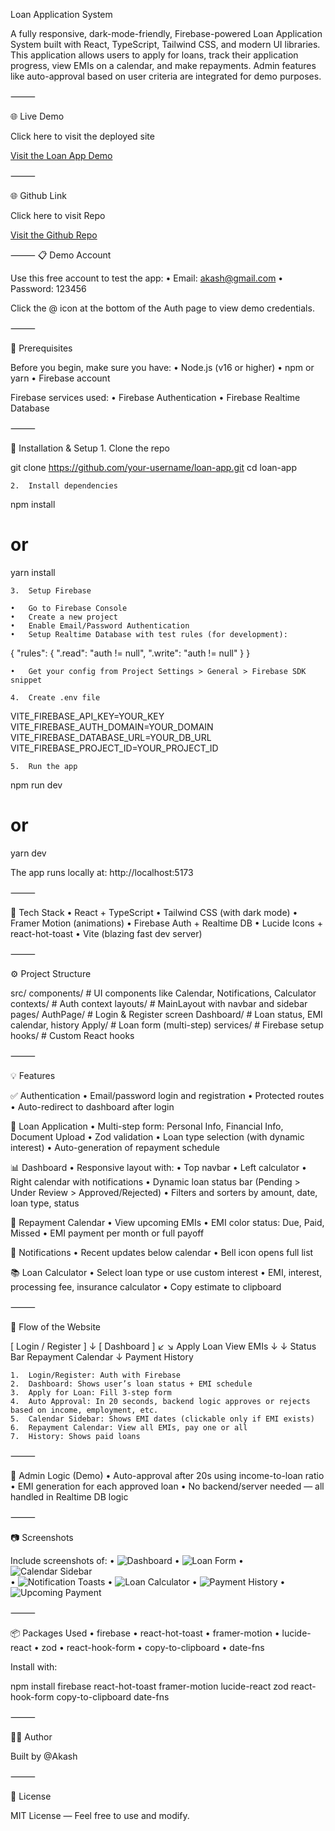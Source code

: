 Loan Application System

A fully responsive, dark-mode-friendly, Firebase-powered Loan Application System built with React, TypeScript, Tailwind CSS, and modern UI libraries. This application allows users to apply for loans, track their application progress, view EMIs on a calendar, and make repayments. Admin features like auto-approval based on user criteria are integrated for demo purposes.

⸻

🌐 Live Demo

Click here to visit the deployed site

[Visit the Loan App Demo](loan-application-system-lovat.vercel.app)

⸻

🌐 Github Link

Click here to visit Repo

[Visit the Github Repo](https://github.com/akash-collab/Loan-Application-System)

⸻
📋 Demo Account

Use this free account to test the app:
	•	Email: akash@gmail.com
	•	Password: 123456

Click the @ icon at the bottom of the Auth page to view demo credentials.

⸻

🔧 Prerequisites

Before you begin, make sure you have:
	•	Node.js (v16 or higher)
	•	npm or yarn
	•	Firebase account

Firebase services used:
	•	Firebase Authentication
	•	Firebase Realtime Database

⸻

🚀 Installation & Setup
	1.	Clone the repo

git clone https://github.com/your-username/loan-app.git
cd loan-app

	2.	Install dependencies

npm install
# or
yarn install

	3.	Setup Firebase

	•	Go to Firebase Console
	•	Create a new project
	•	Enable Email/Password Authentication
	•	Setup Realtime Database with test rules (for development):

{
  "rules": {
    ".read": "auth != null",
    ".write": "auth != null"
  }
}

	•	Get your config from Project Settings > General > Firebase SDK snippet

	4.	Create .env file

VITE_FIREBASE_API_KEY=YOUR_KEY
VITE_FIREBASE_AUTH_DOMAIN=YOUR_DOMAIN
VITE_FIREBASE_DATABASE_URL=YOUR_DB_URL
VITE_FIREBASE_PROJECT_ID=YOUR_PROJECT_ID

	5.	Run the app

npm run dev
# or
yarn dev

The app runs locally at: http://localhost:5173

⸻

🧩 Tech Stack
	•	React + TypeScript
	•	Tailwind CSS (with dark mode)
	•	Framer Motion (animations)
	•	Firebase Auth + Realtime DB
	•	Lucide Icons + react-hot-toast
	•	Vite (blazing fast dev server)

⸻

⚙️ Project Structure

src/
  components/        # UI components like Calendar, Notifications, Calculator
  contexts/          # Auth context
  layouts/           # MainLayout with navbar and sidebar
  pages/
    AuthPage/        # Login & Register screen
    Dashboard/       # Loan status, EMI calendar, history
    Apply/           # Loan form (multi-step)
  services/          # Firebase setup
  hooks/             # Custom React hooks


⸻

💡 Features

✅ Authentication
	•	Email/password login and registration
	•	Protected routes
	•	Auto-redirect to dashboard after login

🧾 Loan Application
	•	Multi-step form: Personal Info, Financial Info, Document Upload
	•	Zod validation
	•	Loan type selection (with dynamic interest)
	•	Auto-generation of repayment schedule

📊 Dashboard
	•	Responsive layout with:
	•	Top navbar
	•	Left calculator
	•	Right calendar with notifications
	•	Dynamic loan status bar (Pending > Under Review > Approved/Rejected)
	•	Filters and sorters by amount, date, loan type, status

📅 Repayment Calendar
	•	View upcoming EMIs
	•	EMI color status: Due, Paid, Missed
	•	EMI payment per month or full payoff

🔔 Notifications
	•	Recent updates below calendar
	•	Bell icon opens full list

📚 Loan Calculator
	•	Select loan type or use custom interest
	•	EMI, interest, processing fee, insurance calculator
	•	Copy estimate to clipboard

⸻

🔁 Flow of the Website

[ Login / Register ]
        ↓
[ Dashboard ]
    ↙        ↘
Apply Loan     View EMIs
    ↓               ↓
Status Bar     Repayment Calendar
                  ↓
             Payment History

	1.	Login/Register: Auth with Firebase
	2.	Dashboard: Shows user’s loan status + EMI schedule
	3.	Apply for Loan: Fill 3-step form
	4.	Auto Approval: In 20 seconds, backend logic approves or rejects based on income, employment, etc.
	5.	Calendar Sidebar: Shows EMI dates (clickable only if EMI exists)
	6.	Repayment Calendar: View all EMIs, pay one or all
	7.	History: Shows paid loans

⸻

🔐 Admin Logic (Demo)
	•	Auto-approval after 20s using income-to-loan ratio
	•	EMI generation for each approved loan
	•	No backend/server needed — all handled in Realtime DB logic

⸻

📷 Screenshots

Include screenshots of:
	•	![Dashboard](../LoanApplication/src/assets/Screenshots/Dashboard.png)
	•	![Loan Form ](../LoanApplication/src/assets/Screenshots/Loan%20Form.png)
	•	![Calendar Sidebar](../LoanApplication/src/assets/Screenshots/Calendar_Sidebar.png)  
	•	![Notification Toasts](../LoanApplication/src/assets/Screenshots/Notification_Toasts.png) 
	•	![Loan Calculator](../LoanApplication/src/assets/Screenshots/Loan_Calculator.png)
    •	![Payment History](../LoanApplication/src/assets/Screenshots/Payment_History.png)
    •	![Upcoming Payment](../LoanApplication/src/assets/Screenshots/Upcoming_Payments.png)

⸻

📦 Packages Used
	•	firebase
	•	react-hot-toast
	•	framer-motion
	•	lucide-react
	•	zod
	•	react-hook-form
	•	copy-to-clipboard
	•	date-fns

Install with:

npm install firebase react-hot-toast framer-motion lucide-react zod react-hook-form copy-to-clipboard date-fns


⸻

👨‍💻 Author

Built by @Akash

⸻

📄 License

MIT License — Feel free to use and modify.